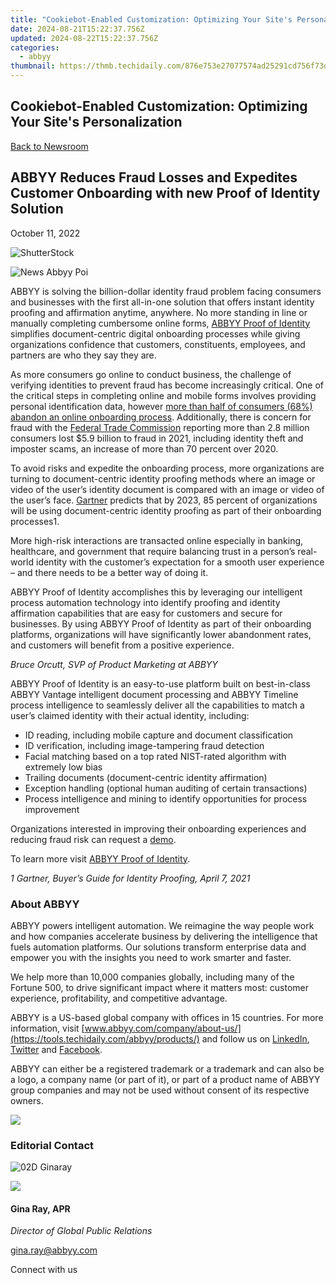 ```yaml
---
title: "Cookiebot-Enabled Customization: Optimizing Your Site's Personalization"
date: 2024-08-21T15:22:37.756Z
updated: 2024-08-22T15:22:37.756Z
categories:
  - abbyy
thumbnail: https://thmb.techidaily.com/876e753e27077574ad25291cd756f73dd324e0088d395c4f6b7d4b1f29dc8396.jpg
---
```


## Cookiebot-Enabled Customization: Optimizing Your Site's Personalization

[Back to Newsroom](https://tools.techidaily.com/abbyy/products/)

## ABBYY Reduces Fraud Losses and Expedites Customer Onboarding with new Proof of Identity Solution

October 11, 2022

![ShutterStock](https://content.abbyy.com/-/media/project/abbyy/abbyy/branchtemplates/shutterstock_1272462163_1296-x-729.jpg?h=729&iar=0&w=1296)

![News Abbyy Poi](https://static2.abbyy.com/abbyycommedia/36116/news-abbyy-poi.jpg) 

ABBYY is solving the billion-dollar identity fraud problem facing consumers and businesses with the first all-in-one solution that offers instant identity proofing and affirmation anytime, anywhere. No more standing in line or manually completing cumbersome online forms, [ABBYY Proof of Identity](https://tools.techidaily.com/abbyy/products/) simplifies document-centric digital onboarding processes while giving organizations confidence that customers, constituents, employees, and partners are who they say they are.

As more consumers go online to conduct business, the challenge of verifying identities to prevent fraud has become increasingly critical. One of the critical steps in completing online and mobile forms involves providing personal identification data, however [more than half of consumers (68%) abandon an online onboarding process](https://member.regtechanalyst.com/over-half-of-consumers-abandoned-onboarding-processes-in-2021/). Additionally, there is concern for fraud with the [Federal Trade Commission](https://www.ftc.gov/reports/consumer-sentinel-network-data-book-2021) reporting more than 2.8 million consumers lost $5.9 billion to fraud in 2021, including identity theft and imposter scams, an increase of more than 70 percent over 2020.

To avoid risks and expedite the onboarding process, more organizations are turning to document-centric identity proofing methods where an image or video of the user’s identity document is compared with an image or video of the user’s face. [Gartner](https://www.gartner.com/en/documents/4000261) predicts that by 2023, 85 percent of organizations will be using document-centric identity proofing as part of their onboarding processes1.

More high-risk interactions are transacted online especially in banking, healthcare, and government that require balancing trust in a person’s real-world identity with the customer’s expectation for a smooth user experience – and there needs to be a better way of doing it.

ABBYY Proof of Identity accomplishes this by leveraging our intelligent process automation technology into identify proofing and identity affirmation capabilities that are easy for customers and secure for businesses. By using ABBYY Proof of Identity as part of their onboarding platforms, organizations will have significantly lower abandonment rates, and customers will benefit from a positive experience.

_Bruce Orcutt, SVP of Product Marketing at ABBYY_

ABBYY Proof of Identity is an easy-to-use platform built on best-in-class ABBYY Vantage intelligent document processing and ABBYY Timeline process intelligence to seamlessly deliver all the capabilities to match a user’s claimed identity with their actual identity, including:

* ID reading, including mobile capture and document classification
* ID verification, including image-tampering fraud detection
* Facial matching based on a top rated NIST-rated algorithm with extremely low bias
* Trailing documents (document-centric identity affirmation)
* Exception handling (optional human auditing of certain transactions)
* Process intelligence and mining to identify opportunities for process improvement

Organizations interested in improving their onboarding experiences and reducing fraud risk can request a [demo](https://tools.techidaily.com/abbyy/products/).

To learn more visit [ABBYY Proof of Identity](https://tools.techidaily.com/abbyy/products/).

_1 Gartner, Buyer’s Guide for Identity Proofing, April 7, 2021_

### About ABBYY

ABBYY powers intelligent automation. We reimagine the way people work and how companies accelerate business by delivering the intelligence that fuels automation platforms. Our solutions transform enterprise data and empower you with the insights you need to work smarter and faster. 

We help more than 10,000 companies globally, including many of the Fortune 500, to drive significant impact where it matters most: customer experience, profitability, and competitive advantage.

ABBYY is a US-based global company with offices in 15 countries. For more information, visit [www.abbyy.com/company/about-us/](https://tools.techidaily.com/abbyy/products/) and follow us on [LinkedIn](https://www.linkedin.com/company/abbyy), [Twitter](https://twitter.com/ABBYY%5FSoftware) and [Facebook](https://www.facebook.com/ABBYYsoft).

ABBYY can either be a registered trademark or a trademark and can also be a logo, a company name (or part of it), or part of a product name of ABBYY group companies and may not be used without consent of its respective owners.

<!-- affiliate ads begin -->
<a href="https://store.movavi.com/affiliate.php?ACCOUNT=MOVAVI&AFFILIATE=108875&PATH=https%3A%2F%2Fwww.movavi.com%3FAFFILIATE%3D108875%26RESOURCE%3DMovavi%2BVideo%2BEditor%2Bbox"><img src="https://mcusercontent.com/0885a03ded3d480dca9287f12/images/6d3207fd-9f15-4c21-f0ad-59c68e6a7e2a.png" border="0"></a>
<!-- affiliate ads end -->
### Editorial Contact

![02D Ginaray](https://static2.abbyy.com/abbyycommedia/23662/02d-ginaray.png)

<!-- affiliate ads begin -->
<a href="https://shop.systoolsgroup.com/affiliate.php?ACCOUNT=SYSTOOBY&AFFILIATE=108875&PATH=https%3A%2F%2Fwww.systoolsgroup.com%3FAFFILIATE%3D108875%26RESOURCE%3D%2BSysTools%2BPDF%2BUnlocker"><img src="https://www.systoolsgroup.com/box/pdf-unlocker.png" border="0"></a>
<!-- affiliate ads end -->
#### Gina Ray, APR

_Director of Global Public Relations_

[gina.ray@abbyy.com](https://tools.techidaily.com/abbyy/products/)

  
Connect with us

<ins class="adsbygoogle"
     style="display:block"
     data-ad-format="autorelaxed"
     data-ad-client="ca-pub-7571918770474297"
     data-ad-slot="1223367746"></ins>



<ins class="adsbygoogle"
     style="display:block"
     data-ad-client="ca-pub-7571918770474297"
     data-ad-slot="8358498916"
     data-ad-format="auto"
     data-full-width-responsive="true"></ins>
